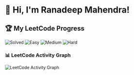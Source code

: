 # 👋 Hi, I'm Ranadeep Mahendra!

## 🏆 My LeetCode Progress

![Solved](https://img.shields.io/badge/Solved-73/3651-blue?cache=1755397266) ![Easy](https://img.shields.io/badge/Easy-41/890-brightgreen?cache=1755397266) ![Medium](https://img.shields.io/badge/Medium-31/1900-orange?cache=1755397266) ![Hard](https://img.shields.io/badge/Hard-1/861-red?cache=1755397266)

### 📊 LeetCode Activity Graph

![LeetCode Activity Graph](https://leetcard.jacoblin.cool/ranadeep_mahendra2426?theme=dark&font=Karma&ext=heatmap&cache=1755397266)
